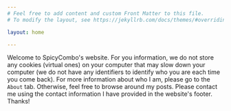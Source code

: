 ```yaml
---
# Feel free to add content and custom Front Matter to this file.
# To modify the layout, see https://jekyllrb.com/docs/themes/#overriding-theme-defaults

layout: home

---
```


Welcome to SpicyCombo's website. For you information, we do not store any cookies (virtual ones) on your computer that may slow down your computer (we do not have any identifiers to identify who you are each time you come back). For more information about who I am, please go to the `About` tab. Otherwise, feel free to browse around my posts. Please contact me using the contact information I have provided in the website's footer. Thanks!
